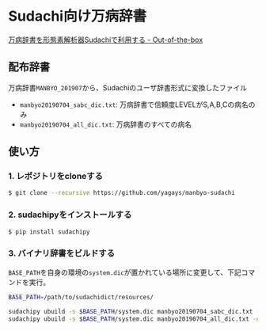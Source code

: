 # Sudachi向け万病辞書

[万病辞書を形態素解析器Sudachiで利用する \- Out\-of\-the\-box](https://yag-ays.github.io/project/manbyo-sudachi/)

## 配布辞書
万病辞書`MANBYO_201907`から、Sudachiのユーザ辞書形式に変換したファイル

- `manbyo20190704_sabc_dic.txt`: 万病辞書で信頼度LEVELがS,A,B,Cの病名のみ
- `manbyo20190704_all_dic.txt`: 万病辞書のすべての病名

## 使い方
### 1. レポジトリをcloneする

```sh
$ git clone --recursive https://github.com/yagays/manbyo-sudachi
```

### 2. sudachipyをインストールする

```sh
$ pip install sudachipy
```

### 3. バイナリ辞書をビルドする
`BASE_PATH`を自身の環境の`system.dic`が置かれている場所に変更して、下記コマンドを実行。

```sh
BASE_PATH=/path/to/sudachidict/resources/

sudachipy ubuild -s $BASE_PATH/system.dic manbyo20190704_sabc_dic.txt -o user_manbyo_sabc.dic
sudachipy ubuild -s $BASE_PATH/system.dic manbyo20190704_all_dic.txt -o user_manbyo_all.dic
```

